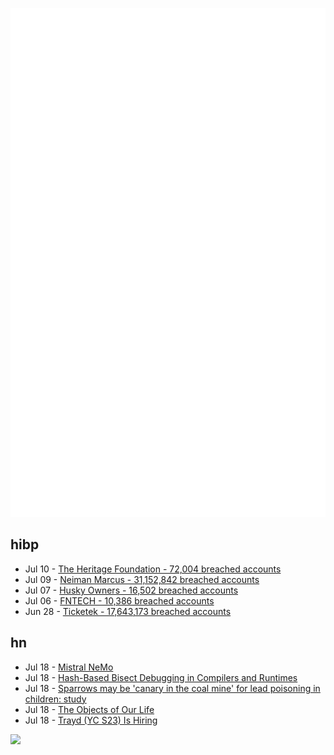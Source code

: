 ![Metrics](https://raw.githubusercontent.com/phixion/phixion/master/metrics.svg)

## hibp

<!--
for https://github.com/phixion/phixion/blob/main/.github/workflows/feeds.yml
-->
<!--START_SECTION:haveibeenpwnd-->
- Jul 10 - [The Heritage Foundation - 72,004 breached accounts](https://haveibeenpwned.com/PwnedWebsites#TheHeritageFoundation)
- Jul 09 - [Neiman Marcus - 31,152,842 breached accounts](https://haveibeenpwned.com/PwnedWebsites#NeimanMarcus)
- Jul 07 - [Husky Owners - 16,502 breached accounts](https://haveibeenpwned.com/PwnedWebsites#HuskyOwners)
- Jul 06 - [FNTECH - 10,386 breached accounts](https://haveibeenpwned.com/PwnedWebsites#RobloxDeveloperConference2024)
- Jun 28 - [Ticketek - 17,643,173 breached accounts](https://haveibeenpwned.com/PwnedWebsites#Ticketek)
<!--END_SECTION:haveibeenpwnd-->

## hn

<!--
for https://github.com/phixion/phixion/blob/main/.github/workflows/feeds.yml
-->
<!--START_SECTION:hn-->
- Jul 18 - [Mistral NeMo](https://mistral.ai/news/mistral-nemo/)
- Jul 18 - [Hash-Based Bisect Debugging in Compilers and Runtimes](https://research.swtch.com/bisect)
- Jul 18 - [Sparrows may be 'canary in the coal mine' for lead poisoning in children: study](https://www.abc.net.au/news/science/2024-07-18/sparrows-lead-poisoning-children-blood-levels-health-mining/104075894)
- Jul 18 - [The Objects of Our Life](https://stevejobsarchive.com/exhibits/objects-of-our-life)
- Jul 18 - [Trayd (YC S23) Is Hiring](https://buildtrayd.notion.site/Senior-Software-Engineer-Trayd-b2e20c6b936e47b9870823a75e6c0604)
<!--END_SECTION:hn-->

<!--
for https://yhype.me
-->
![](https://hit.yhype.me/github/profile?user_id=13013670)
